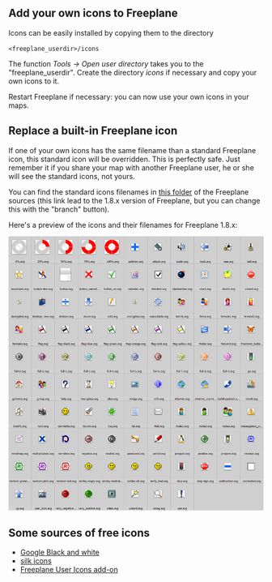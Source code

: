 

## Add your own icons to Freeplane


Icons can be easily installed by copying them to the directory

    <freeplane_userdir>/icons

The function *Tools -> Open user directory* takes you to the "freeplane_userdir". Create the directory *icons* if necessary and copy your own icons to it.

Restart Freeplane if necessary: you can now use your own icons in your maps.


## Replace a built-in Freeplane icon

If one of your own icons has the same filename than a standard Freeplane icon, this standard icon will be overridden. This is perfectly safe. Just remember it if you share your map with another Freeplane user, he or she will see the standard icons, not yours.

You can find the standard icons filenames in [this folder](https://github.com/freeplane/freeplane/tree/1.8.x/freeplane/src/viewer/resources/images/icons) of the Freeplane sources (this link lead to the 1.8.x version of Freeplane, but you can change this with the "branch" button).

Here's a preview of the icons and their filenames for Freeplane 1.8.x:

![Freeplane-1.8.x-icons.png](Freeplane-1.8.x-icons.png)


## Some sources of free icons

* [Google Black and white](http://gizmodo.com/google-just-released-hundreds-of-cool-icons-that-you-ca-1648797992)
* [silk icons](http://www.famfamfam.com/lab/icons/silk/)
* [Freeplane User Icons add-on](http://www.freeplane.org/wiki/index.php/Add-ons#User_Icons)

<!-- ({Category:Advanced}) -->


